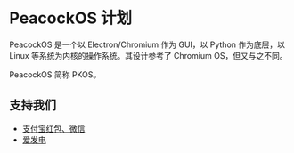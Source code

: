 # PeacockOS 计划

PeacockOS 是一个以 Electron/Chromium 作为 GUI，以 Python 作为底层，以 Linux 等系统为内核的操作系统。其设计参考了 Chromium OS，但又与之不同。

PeacockOS 简称 PKOS。

## 支持我们

- [支付宝红包、微信](https://peasoft.github.io/pay.html)
- [爱发电](https://afdian.com/a/peasoft)
